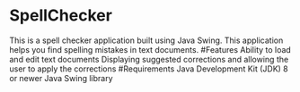 # SpellChecker
This is a spell checker application built using Java Swing. This application helps you find spelling mistakes in text documents.
#Features
Ability to load and edit text documents
Displaying suggested corrections and allowing the user to apply the corrections
#Requirements
Java Development Kit (JDK) 8 or newer
Java Swing library
